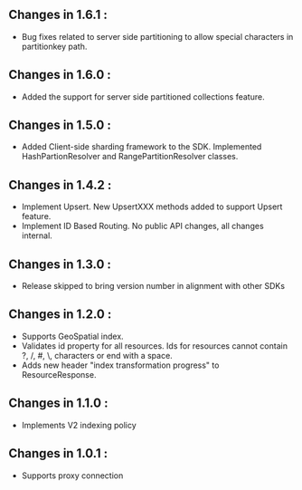 ## Changes in 1.6.1 : ##

- Bug fixes related to server side partitioning to allow special characters in partitionkey path.

## Changes in 1.6.0 : ##

- Added the support for server side partitioned collections feature.

## Changes in 1.5.0 : ##

- Added Client-side sharding framework to the SDK. Implemented HashPartionResolver and RangePartitionResolver classes.

## Changes in 1.4.2 : ##

- Implement Upsert. New UpsertXXX methods added to support Upsert feature.
- Implement ID Based Routing. No public API changes, all changes internal.

## Changes in 1.3.0 : ##

- Release skipped to bring version number in alignment with other SDKs

## Changes in 1.2.0 : ##

- Supports GeoSpatial index.
- Validates id property for all resources. Ids for resources cannot contain ?, /, #, \\, characters or end with a space.
- Adds new header "index transformation progress" to ResourceResponse.

## Changes in 1.1.0 : ##

- Implements V2 indexing policy

## Changes in 1.0.1 : ##

- Supports proxy connection
